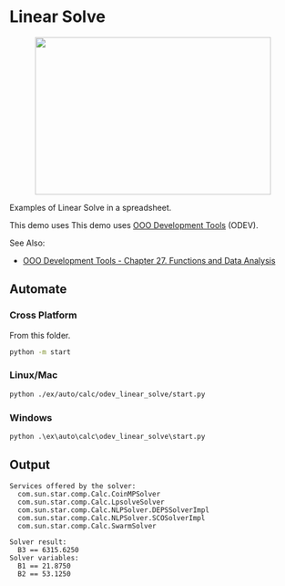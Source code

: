 # Linear Solve

<p align="center">
<img src="https://user-images.githubusercontent.com/4193389/205730756-39fd9a7b-65ef-4a8d-a67a-4b3ab0580235.png" width="414" height="276">
</p>

Examples of Linear Solve in a spreadsheet.

This demo uses This demo uses [OOO Development Tools] (ODEV).

See Also:

- [OOO Development Tools - Chapter 27. Functions and Data Analysis](https://python-ooo-dev-tools.readthedocs.io/en/latest/odev/part4/chapter27.html)

## Automate


### Cross Platform

From this folder.

```sh
python -m start
```

### Linux/Mac

```sh
python ./ex/auto/calc/odev_linear_solve/start.py
```

### Windows

```ps
python .\ex\auto\calc\odev_linear_solve\start.py
```

## Output

```text
Services offered by the solver:
  com.sun.star.comp.Calc.CoinMPSolver
  com.sun.star.comp.Calc.LpsolveSolver
  com.sun.star.comp.Calc.NLPSolver.DEPSSolverImpl
  com.sun.star.comp.Calc.NLPSolver.SCOSolverImpl 
  com.sun.star.comp.Calc.SwarmSolver

Solver result: 
  B3 == 6315.6250 
Solver variables: 
  B1 == 21.8750   
  B2 == 53.1250  
```

[OOO Development Tools]: https://python-ooo-dev-tools.readthedocs.io/en/latest/
